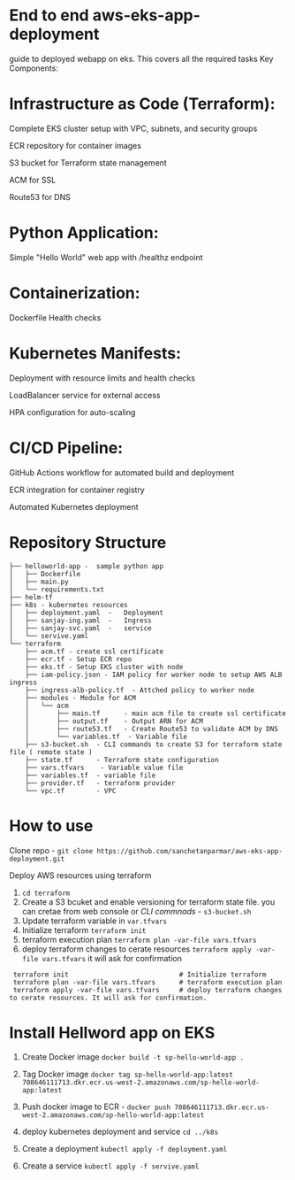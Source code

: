 # End to end aws-eks-app-deployment
guide to deployed webapp on eks. This covers all the required tasks 
Key Components:

# Infrastructure as Code (Terraform):
 Complete EKS cluster setup with VPC, subnets, and security groups
 
 ECR repository for container images
 
 S3 bucket for Terraform state management
 
 ACM for SSL 
 
 Route53 for DNS 


# Python Application:

 Simple "Hello World" web app with /healthz endpoint


# Containerization:
  Dockerfile
  Health checks


# Kubernetes Manifests:

 Deployment with resource limits and health checks
 
 LoadBalancer service for external access
 
 HPA configuration for auto-scaling
 

# CI/CD Pipeline:
 GitHub Actions workflow for automated build and deployment
 
 ECR integration for container registry
 
 Automated Kubernetes deployment

# Repository Structure

 
```├── alb-ingress-
├── helloworld-app -  sample python app
│   ├── Dockerfile 
│   ├── main.py
│   └── requirements.txt
├── helm-tf
├── k8s - kubernetes resources
│   ├── deployment.yaml  -   Deployment 
│   ├── sanjay-ing.yaml  -   Ingress 
│   ├── sanjay-svc.yaml  -   service 
│   └── servive.yaml
└── terraform
    ├── acm.tf - create ssl certificate 
    ├── ecr.tf - Setup ECR repo
    ├── eks.tf - Setup EKS cluster with node 
    ├── iam-policy.json - IAM policy for worker node to setup AWS ALB ingress
    ├── ingress-alb-policy.tf  - Attched policy to worker node 
    ├── modules - Module for ACM 
    │   └── acm
    │       ├── main.tf      - main acm file to create ssl certificate 
    │       ├── output.tf    - Output ARN for ACM 
    │       ├── route53.tf   - Create Route53 to validate ACM by DNS
    │       └── variables.tf  - Variable file
    ├── s3-bucket.sh  - CLI commands to create S3 for terraform state file ( remote state ) 
    ├── state.tf      - Terraform state configuration 
    ├── vars.tfvars    - Variable value file 
    ├── variables.tf  - variable file 
    ├── provider.tf   - terraform provider
    └── vpc.tf        - VPC 
```

# How to use 
 Clone repo  - `git clone https://github.com/sanchetanparmar/aws-eks-app-deployment.git`

  Deploy AWS resources using terraform 
 1. `cd terraform`
 2. Create a S3 bcuket and enable versioning for terraform state file. you can cretae from web console or *CLI commnads* - `s3-bucket.sh`
 3. Update terraform variable in `var.tfvars`
 4. Initialize terraform `terraform init`
 5. terraform execution plan   `terraform plan -var-file vars.tfvars`
 6. deploy terraform changes to cerate resources `terraform apply -var-file vars.tfvars`  it will ask for confirmation 

```
 terraform init                            # Initialize terraform
 terraform plan -var-file vars.tfvars      # terraform execution plan
 terraform apply -var-file vars.tfvars     # deploy terraform changes to cerate resources. It will ask for confirmation. 

```
# Install Hellword app on EKS 
1. Create Docker image `docker build -t sp-hello-world-app .`

2. Tag Docker image `docker tag sp-hello-world-app:latest 708646111713.dkr.ecr.us-west-2.amazonaws.com/sp-hello-world-app:latest`
3. Push docker image to ECR - `docker push 708646111713.dkr.ecr.us-west-2.amazonaws.com/sp-hello-world-app:latest`
4. deploy kubernetes deployment and service `cd ../k8s`
5. Create a deployment `kubectl apply -f deployment.yaml`
6. Create a service `kubectl apply -f servive.yaml`





